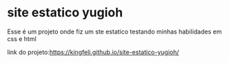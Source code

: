 # site estatico yugioh

Esse é um projeto onde fiz um ste estatico testando minhas habilidades em css e html

link do projeto:https://kingfeli.github.io/site-estatico-yugioh/

